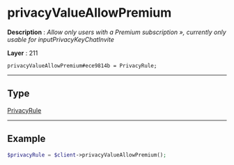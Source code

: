 # privacyValueAllowPremium

**Description** : *Allow only users with a Premium subscription », currently only usable for inputPrivacyKeyChatInvite*

**Layer** : 211

```tl
privacyValueAllowPremium#ece9814b = PrivacyRule;
```

---

## Type

[PrivacyRule](type/PrivacyRule)

---

## Example

```php
$privacyRule = $client->privacyValueAllowPremium();
```